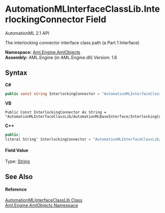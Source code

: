 # AutomationMLInterfaceClassLib.InterlockingConnector Field
AutomationML 2.1 API 

The interlocking connector interface class path (a Part 1 Interface)

**Namespace:**&nbsp;<a href="N_Aml_Engine_AmlObjects">Aml.Engine.AmlObjects</a><br />**Assembly:**&nbsp;AML.Engine (in AML.Engine.dll) Version: 1.6

## Syntax

**C#**<br />
``` C#
public const string InterlockingConnector = "AutomationMLInterfaceClassLib/AutomationMLBaseInterface/InterlockingConnector"
```

**VB**<br />
``` VB
Public Const InterlockingConnector As String = "AutomationMLInterfaceClassLib/AutomationMLBaseInterface/InterlockingConnector"
```

**C++**<br />
``` C++
public:
literal String^ InterlockingConnector = "AutomationMLInterfaceClassLib/AutomationMLBaseInterface/InterlockingConnector"
```


#### Field Value
Type: <a href="https://docs.microsoft.com/dotnet/api/system.string" target="_parent" rel="noopener noreferrer">String</a>

## See Also


#### Reference
<a href="T_Aml_Engine_AmlObjects_AutomationMLInterfaceClassLib">AutomationMLInterfaceClassLib Class</a><br /><a href="N_Aml_Engine_AmlObjects">Aml.Engine.AmlObjects Namespace</a><br />